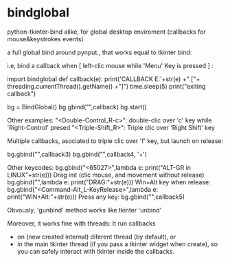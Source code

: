 # bindglobal
python-tkinter-bind alike, for global desktop enviroment (callbacks for mouse&amp;keystrokes events)

a full global bind around pynput., that works equal to tkinter bind:

i.e, bind a callback when [ left-clic mouse while 'Menu' Key is pressed ] :

import bindglobal
def callback(e):
    print('CALLBACK E:'+str(e) +"  ["+ threading.currentThread().getName() +"]")
    time.sleep(5)
    print("exiting callback")

bg = BindGlobal()
bg.gbind("<Menu-1>",callback)
bg.start()

Other examples:
"<Double-Control_R-c>": double-clic over 'c' key while 'Right-Control' presed
"<Triple-Shift_R>": Triple clic over 'Right Shift' key

Multiple callbacks, asociated to triple clic over 'f' key, but launch on release:

bg.gbind("<Triple-KeyRelease-f>",callback3)
bg.gbind("<Triple-KeyRelease-f>",callback4, '+')
    
Other keycodes:
bg.gbind("<65027>",lambda e: print("ALT-GR in LINUX"+str(e)))
Drag init (clic mouse, and movement without release)
bg.gbind("<Motion-Button1>",lambda e: print("DRAG:"+str(e)))
Win+Alt key when release:
bg.gbind("<Command-Alt_L-KeyRelease>",lambda e: print("WIN+Alt:"+str(e)))
Press any key:
bg.gbind("<KeyPress>",callback5)

Obvously, 'gunbind' method works like tkinter 'unbind'

Moreover, it works fine with threads:
It run callbacks 
- on (new created internal) diferent thread (by default),
    or
- in the main tkinter thread (if you pass a tkinter widget when create), so you can safely interact with tkinter inside the callbacks.
